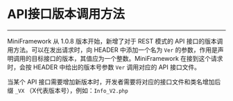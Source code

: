 # API接口版本调用方法

---

MiniFramework 从 1.0.8 版本开始，新增了对于 REST 模式的 API 接口的版本调用方法。可以在发出请求时，向 HEADER 中添加一个名为 `Ver` 的参数，作用是声明调用的目标接口的版本，其值应为一个整数。MiniFramework 在接到这个请求时，会按 HEADER 中给出的版本号参数 `Ver` 调用对应的 API 接口文件。

当某个 API 接口需要增加新版本时，开发者需要将对应的接口文件和类名增加后缀 `_VX` （X代表版本号），例如：`Info_V2.php`

